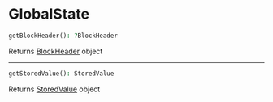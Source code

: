 # GlobalState

```php
getBlockHeader(): ?BlockHeader
```
Returns [BlockHeader](BlockHeader.md) object

---
```php
getStoredValue(): StoredValue
```
Returns [StoredValue](StoredValue.md) object
